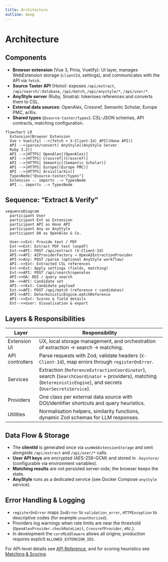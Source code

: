 ```yaml
---
title: Architecture
outline: deep
---
```


# Architecture

## Components

- **Browser extension** (Vue 3, Pinia, Vuetify): UI layer, manages WebExtension storage (`clientId`, settings), and communicates with the API via `fetch`.
- **Source Taster API** (Hono): exposes `/api/extract`, `/api/search/:database`, `/api/match`, `/api/anystyle/*`, `/api/user/*`.
- **AnyStyle server** (Ruby, Sinatra): tokenises references and converts them to CSL.
- **External data sources**: OpenAlex, Crossref, Semantic Scholar, Europe PMC, arXiv.
- **Shared types** (`@source-taster/types`): CSL-JSON schemas, API contracts, matching configuration.

```mermaid
flowchart LR
  Extension[Browser Extension
  Vue + Vuetify] -->|fetch + X-Client-Id| API[(Hono API)]
  API -->|parse/convert| AnyStyle[(AnyStyle Server
  Ruby 3.2)]
  API -->|HTTPS| OpenAlex[(OpenAlex)]
  API -->|HTTPS| Crossref[(Crossref)]
  API -->|HTTPS| Semantic[(Semantic Scholar)]
  API -->|HTTPS| Europe[(Europe PMC)]
  API -->|HTTPS| Arxiv[(arXiv)]
  TypesNode["@source-taster/types"]
  Extension -. imports .-> TypesNode
  API -. imports .-> TypesNode
```

## Sequence: “Extract & Verify”

```mermaid
sequenceDiagram
  participant User
  participant Ext as Extension
  participant API as Hono API
  participant Any as AnyStyle
  participant OA as OpenAlex & Co.

  User->>Ext: Provide text / PDF
  Ext->>Ext: Extract PDF text (unpdf)
  Ext->>API: POST /api/extract (X-Client-Id)
  API->>API: AIProviderFactory → OpenAIExtractionProvider
  API->>Any: POST /parse (optional AnyStyle workflow)
  API-->>Ext: Extracted CSL references
  Ext->>Ext: Apply settings (fields, matching)
  Ext->>API: POST /api/search/openalex
  API->>OA: DOI / query search
  OA-->>API: Candidate set
  API-->>Ext: Candidate payload
  Ext->>API: POST /api/match (reference + candidates)
  API->>API: DeterministicEngine.matchReference
  API-->>Ext: Scores & field details
  Ext-->>User: Visualisation & export
```

## Layers & Responsibilities

| Layer           | Responsibility                                                                                                                                                 |
| --------------- | -------------------------------------------------------------------------------------------------------------------------------------------------------------- |
| Extension UI    | UX, local storage management, and orchestration of extraction → search → matching.                                                                             |
| API controllers | Parse requests with Zod, validate headers (`X-Client-Id`), map errors through `registerOnError`.                                                               |
| Services        | Extraction (`ReferenceExtractionCoordinator`), search (`SearchCoordinator` + providers), matching (`DeterministicEngine`), and secrets (`UserSecretsService`). |
| Providers       | One class per external data source with DOI/identifier shortcuts and query heuristics.                                                                         |
| Utilities       | Normalisation helpers, similarity functions, dynamic Zod schemas for LLM responses.                                                                            |

## Data Flow & Storage

- The **clientId** is generated once via `useWebExtensionStorage` and sent alongside `/api/extract` and `/api/user/*` calls.
- **User API keys** are encrypted (AES-256-GCM) and stored in `.keystore/` (configurable via environment variables).
- **Matching results** are not persisted server-side; the browser keeps the state.
- **AnyStyle** runs as a dedicated service (see Docker Compose `anystyle` service).

## Error Handling & Logging

- `registerOnError` maps `ZodError` to `validation_error`, `HTTPException` to descriptive codes (for example `unauthorized`).
- Providers log warnings when rate limits are near the threshold (`OpenAlexProvider.checkRateLimit`, `CrossrefProvider`, etc.).
- In development the `corsMiddleware` allows all origins; production requires explicit `ALLOWED_EXTENSION_IDS`.

For API-level details see [API Reference](api.md), and for scoring heuristics see [Matching & Scoring](matching-scoring.md).
